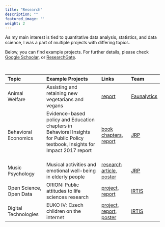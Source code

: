 ```yaml
---
title: "Research"
description: ""
featured_image: ''
weight: 2
---
```


As my main interest is tied to quantitative data analysis, statistics, and data science, I was a part of multiple projects with differing topics.

Below, you can find example projects. For further details, please check [Google Schoolar](https://scholar.google.com/citations?hl=en&user=7-XVaQ0AAAAJ), or [ResearchGate](https://www.researchgate.net/profile/Renata-Hlavova).

&nbsp;

| Topic | Example Projects | Links | Team |
|:----|:----|:----|:----|
| Animal Welfare &nbsp;| Assisting and retaining new vegetarians and vegans | [report](https://faunalytics.org/going-veg-many-paths/) | [Faunalytics](https://faunalytics.org)|
| Behavioral Economics | Evidence-based policy and Education chapters in Behavioral Insights for Public Policy textbook, Insights for Impact 2017 report &nbsp;&nbsp;&nbsp;| [book chapters](https://www.routledge.com/Behavioral-Insights-for-Public-Policy-Concepts-and-Cases/Ruggeri/p/book/9781138484238), [report](https://www.psychol.cam.ac.uk/system/files/documents/Insights2017.pdf) | [JRP](https://jrp.pscholars.org) |Behavioral-Insights-for-Public-Policy-Concepts-and-Cases/Ruggeri/p/book/9781138484238)
| Music Psychology | Musical activities and emotional well-being in elderly people | [research article](https://www.frontiersin.org/articles/10.3389/fpsyg.2017.00330/full), [poster](/files/JRP_poster.pdf) &nbsp;&nbsp;&nbsp;| [JRP](https://jrp.pscholars.org) 
| Open Science, Open Data &nbsp;&nbsp;&nbsp;| ORION: Public attitudes to life sciences research | [project](https://irtis.muni.cz/research/projects/orion-open-responsible-research-and-innovation-to-further-outstanding-knowledge), [report](https://v-a.se/downloads/Orion-WP2-PublicSurveyReport.pdf) | [IRTIS](https://irtis.muni.cz)
| Digital Technologies | EUKO IV: Czech children on the internet | [project](https://irtis.muni.cz/research/projects/euko-iv), [report](https://irtis.muni.cz/media/3122572/eu_kids_online_report.pdf), [poster](https://irtis.muni.cz/media/3135121/poster_final_tisk.pdf) | [IRTIS](https://irtis.muni.cz) |


